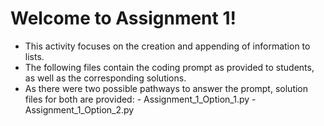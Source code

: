 # Welcome to Assignment 1! 
  - This activity focuses on the creation and appending of information to lists.
  - The following files contain the coding prompt as provided to students, as well as the corresponding solutions. 
  - As there were two possible pathways to answer the prompt, solution files for both are provided: 
        - Assignment_1_Option_1.py 
        - Assignment_1_Option_2.py


